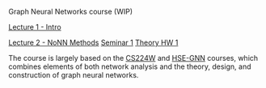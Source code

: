 Graph Neural Networks course (WIP)

[Lecture 1 - Intro](lectures/lecture1.pdf)

[Lecture 2 - NoNN Methods](lectures/lecture2.pdf) [Seminar 1](seminars/sem01-intro.ipynb) [Theory HW 1](homeworks/theory/hw1.pdf)


The course is largely based on the [CS224W](http://web.stanford.edu/class/cs224w/) and [HSE-GNN](http://wiki.cs.hse.ru/%D0%93%D0%BB%D1%83%D0%B1%D0%B8%D0%BD%D0%BD%D0%BE%D0%B5_%D0%BE%D0%B1%D1%83%D1%87%D0%B5%D0%BD%D0%B8%D0%B5_%D0%B2_%D0%B0%D0%BD%D0%B0%D0%BB%D0%B8%D0%B7%D0%B5_%D0%B3%D1%80%D0%B0%D1%84%D0%BE%D0%B2%D1%8B%D1%85_%D0%B4%D0%B0%D0%BD%D0%BD%D1%8B%D1%85_22/23) courses, which combines elements of both network analysis and the theory, design, and construction of graph neural networks.
